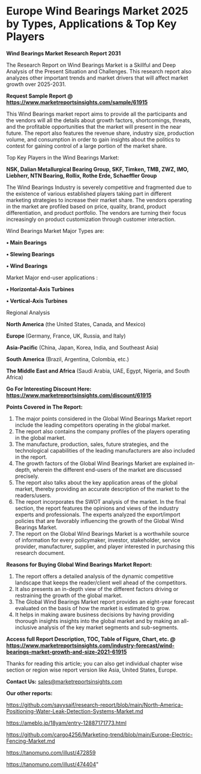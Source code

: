 # Europe Wind Bearings Market 2025 by Types, Applications & Top Key Players

<strong>Wind Bearings Market Research Report 2031</strong>

The Research Report on Wind Bearings Market is a Skillful and Deep Analysis of the Present Situation and Challenges. This research report also analyzes other important trends and market drivers that will affect market growth over 2025-2031.

<strong>Request Sample Report @ <a href=https://www.marketreportsinsights.com/sample/61915>https://www.marketreportsinsights.com/sample/61915</a></strong>

This Wind Bearings market report aims to provide all the participants and the vendors will all the details about growth factors, shortcomings, threats, and the profitable opportunities that the market will present in the near future. The report also features the revenue share, industry size, production volume, and consumption in order to gain insights about the politics to contest for gaining control of a large portion of the market share.

Top Key Players in the Wind Bearings Market:

<strong>NSK, Dalian Metallurgical Bearing Group, SKF, Timken, TMB, ZWZ, IMO, Liebherr, NTN Bearing, Rollix, Rothe Erde, Schaeffler Group</strong>

The Wind Bearings Industry is severely competitive and fragmented due to the existence of various established players taking part in different marketing strategies to increase their market share. The vendors operating in the market are profiled based on price, quality, brand, product differentiation, and product portfolio. The vendors are turning their focus increasingly on product customization through customer interaction.

Wind Bearings Market Major Types are:

<strong>• Main Bearings

• Slewing Bearings

• Wind Bearings</strong>

Market Major end-user applications :

<strong>• Horizontal-Axis Turbines

• Vertical-Axis Turbines</strong>

Regional Analysis

</u><strong><b>North America</b></strong> (the United States, Canada, and Mexico)

<strong><b>Europe </b></strong>(Germany, France, UK, Russia, and Italy)

<strong><b>Asia-Pacific</b></strong> (China, Japan, Korea, India, and Southeast Asia)

<strong><b>South America</b></strong> (Brazil, Argentina, Colombia, etc.)

<strong><b>The Middle East and Africa</b></strong> (Saudi Arabia, UAE, Egypt, Nigeria, and South Africa)

<strong>Go For Interesting Discount Here: <a href=https://www.marketreportsinsights.com/discount/61915>https://www.marketreportsinsights.com/discount/61915</a></strong>

<strong>Points Covered in The Report:</strong>
<ol>
  <li>The major points considered in the Global Wind Bearings Market report include the leading competitors operating in the global market.</li>
  <li>The report also contains the company profiles of the players operating in the global market.</li>
  <li>The manufacture, production, sales, future strategies, and the technological capabilities of the leading manufacturers are also included in the report.</li>
  <li>The growth factors of the Global Wind Bearings Market are explained in-depth, wherein the different end-users of the market are discussed precisely.</li>
  <li>The report also talks about the key application areas of the global market, thereby providing an accurate description of the market to the readers/users.</li>
  <li>The report incorporates the SWOT analysis of the market. In the final section, the report features the opinions and views of the industry experts and professionals. The experts analyzed the export/import policies that are favorably influencing the growth of the Global Wind Bearings Market.</li>
  <li>The report on the Global Wind Bearings Market is a worthwhile source of information for every policymaker, investor, stakeholder, service provider, manufacturer, supplier, and player interested in purchasing this research document.</li>
</ol>
<strong>Reasons for Buying Global Wind Bearings Market Report:</strong>

<ol>
  <li>The report offers a detailed analysis of the dynamic competitive landscape that keeps the reader/client well ahead of the competitors.</li>
  <li>It also presents an in-depth view of the different factors driving or restraining the growth of the global market.</li>
  <li>The Global Wind Bearings Market report provides an eight-year forecast evaluated on the basis of how the market is estimated to grow.</li>
  <li>It helps in making aware business decisions by having providing thorough insights insights into the global market and by making an all-inclusive analysis of the key market segments and sub-segments.</li>
</ol>
<strong>Access full Report Description, TOC, Table of Figure, Chart, etc. @ <a href=https://www.marketreportsinsights.com/industry-forecast/wind-bearings-market-growth-and-size-2021-61915>https://www.marketreportsinsights.com/industry-forecast/wind-bearings-market-growth-and-size-2021-61915</a></strong>


Thanks for reading this article; you can also get individual chapter wise section or region wise report version like Asia, United States, Europe.

<strong>Contact Us:</strong>
sales@marketreportsinsights.com

<strong>Our other reports:</strong>

<a href=https://github.com/sayysaif/research-report/blob/main/North-America-Positioning-Water-Leak-Detection-Systems-Market.md>https://github.com/sayysaif/research-report/blob/main/North-America-Positioning-Water-Leak-Detection-Systems-Market.md</a>

<a href=https://ameblo.jp/18yam/entry-12887171773.html>https://ameblo.jp/18yam/entry-12887171773.html</a>

<a href=https://github.com/cargo4256/Marketing-trend/blob/main/Europe-Electric-Fencing-Market.md>https://github.com/cargo4256/Marketing-trend/blob/main/Europe-Electric-Fencing-Market.md</a>

<a href=https://tanomuno.com/illust/472859>https://tanomuno.com/illust/472859</a>

<a href=https://tanomuno.com/illust/474404>https://tanomuno.com/illust/474404</a>"
